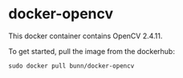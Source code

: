 docker-opencv
=============
This docker container contains OpenCV 2.4.11.

To get started, pull the image from the dockerhub:

    sudo docker pull bunn/docker-opencv
